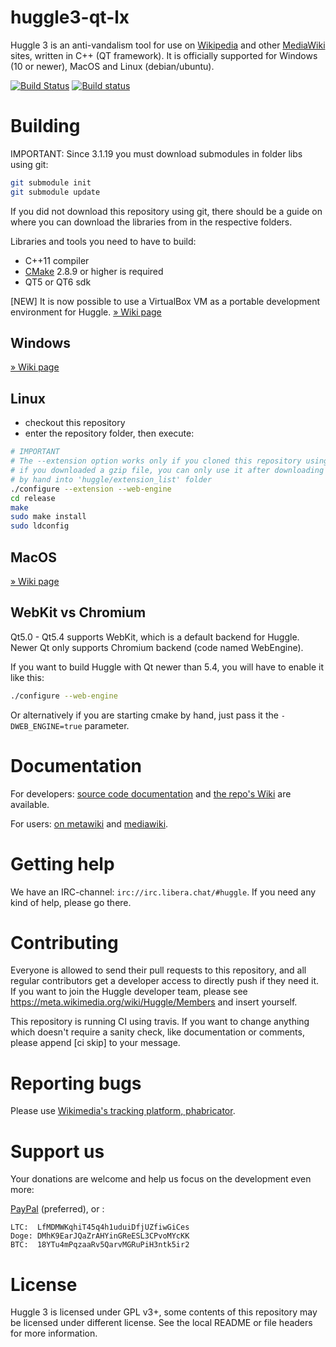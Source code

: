 huggle3-qt-lx
=============

Huggle 3 is an anti-vandalism tool for use on [Wikipedia](https://wikipedia.org) and other [MediaWiki](https://mediawiki.org) sites, written in C++ (QT framework). It is officially supported for Windows (10 or newer), MacOS and Linux (debian/ubuntu).

[![Build Status](https://api.travis-ci.org/huggle/huggle3-qt-lx.png?branch=master)](https://travis-ci.org/huggle/huggle3-qt-lx/)
[![Build status](https://ci.appveyor.com/api/projects/status/huy2phxnc95m77sl?svg=true)](https://ci.appveyor.com/project/benapetr/huggle3-qt-lx)

Building
=========

IMPORTANT: Since 3.1.19 you must download submodules in folder libs using git:

```sh
git submodule init
git submodule update
```

If you did not download this repository using git, there should be a guide on where you can download the libraries from in the respective folders.

Libraries and tools you need to have to build:

* C++11 compiler
* [CMake](https://github.com/Kitware/CMake) 2.8.9 or higher is required
* QT5 or QT6 sdk

[NEW] It is now possible to use a VirtualBox VM as a portable development environment for Huggle. [» Wiki page](https://github.com/huggle/huggle3-qt-lx/wiki/Portable-development-environment)

Windows
-------------

[» Wiki page](https://github.com/huggle/huggle3-qt-lx/wiki/Building-on-Windows)

Linux
-------------

* checkout this repository
* enter the repository folder, then execute:

```sh
# IMPORTANT
# The --extension option works only if you cloned this repository using git
# if you downloaded a gzip file, you can only use it after downloading them
# by hand into 'huggle/extension_list' folder
./configure --extension --web-engine
cd release
make
sudo make install
sudo ldconfig
```

MacOS
------------

[» Wiki page](https://github.com/huggle/huggle3-qt-lx/wiki/Building-on-MacOS)

WebKit vs Chromium
-------------------

Qt5.0 - Qt5.4 supports WebKit, which is a default backend for Huggle. Newer Qt only supports Chromium backend (code named WebEngine).

If you want to build Huggle with Qt newer than 5.4, you will have to enable it like this:

```sh
./configure --web-engine
```

Or alternatively if you are starting cmake by hand, just pass it the `-DWEB_ENGINE=true` parameter.

Documentation
=========

For developers: [source code documentation](https://tools.wmflabs.org/huggle/docs/head/) and [the repo's Wiki](https://github.com/huggle/huggle3-qt-lx/wiki) are available.

For users: [on metawiki](https://meta.wikimedia.org/wiki/Huggle) and [mediawiki](https://www.mediawiki.org/wiki/Manual:Huggle).

Getting help
=========

We have an IRC-channel: `irc://irc.libera.chat/#huggle`. If you need any kind of help, please go there.

Contributing
=========

Everyone is allowed to send their pull requests to this repository, and all regular contributors
get a developer access to directly push if they need it. If you want to join the Huggle
developer team, please see <https://meta.wikimedia.org/wiki/Huggle/Members> and insert yourself.

This repository is running CI using travis. If you want to change anything which doesn't require a
sanity check, like documentation or comments, please append [ci skip] to your message.

Reporting bugs
=========

Please use [Wikimedia's tracking platform, phabricator](https://phabricator.wikimedia.org/maniphest/task/create/?projects=Huggle).

Support us
=========

Your donations are welcome and help us focus on the development even more:

[PayPal](http://tools.wmflabs.org/huggle/donate.htm) (preferred), or :

```
LTC:  LfMDMWKqhiT45q4h1uduiDfjUZfiwGiCes
Doge: DMhK9EarJQaZrAHYinGReESL3CPvoMYcKK
BTC:  18YTu4mPqzaaRv5QarvMGRuPiH3ntk5ir2
```

License
=========

Huggle 3 is licensed under GPL v3+, some contents of this repository may be licensed under
different license. See the local README or file headers for more information.
